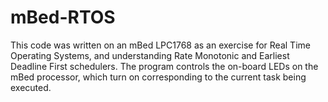 # mBed-RTOS

This code was written on an mBed LPC1768 as an exercise for Real Time Operating Systems, and understanding Rate Monotonic and Earliest Deadline First
schedulers. The program controls the on-board LEDs on the mBed processor, which turn on corresponding to the current task being executed.
